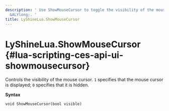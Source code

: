 ```yaml
---
description: ' Use ShowMouseCursor to toggle the visibility of the mouse cursor in
  &ALYlong;. '
title: LyShineLua.ShowMouseCursor
---
```

# LyShineLua\.ShowMouseCursor {#lua-scripting-ces-api-ui-showmousecursor}

Controls the visibility of the mouse cursor\. `1` specifies that the mouse cursor is displayed; `0` specifies that it is hidden\.

**Syntax**

```
void ShowMouseCursor(bool visible)
```